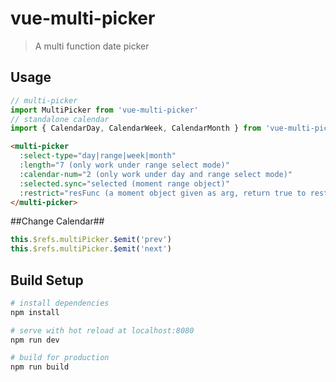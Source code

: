 # vue-multi-picker

> A multi function date picker

## Usage
```javascript
// multi-picker
import MultiPicker from 'vue-multi-picker'
// standalone calendar
import { CalendarDay, CalendarWeek, CalendarMonth } from 'vue-multi-picker'
```

```html
<multi-picker
  :select-type="day|range|week|month"
  :length="7 (only work under range select mode)"
  :calendar-num="2 (only work under day and range select mode)"
  :selected.sync="selected (moment range object)"
  :restrict="resFunc (a moment object given as arg, return true to restrict)">
</multi-picker>
```

##Change Calendar##
```javascript
this.$refs.multiPicker.$emit('prev')
this.$refs.multiPicker.$emit('next')
```

## Build Setup

``` bash
# install dependencies
npm install

# serve with hot reload at localhost:8080
npm run dev

# build for production
npm run build
```
